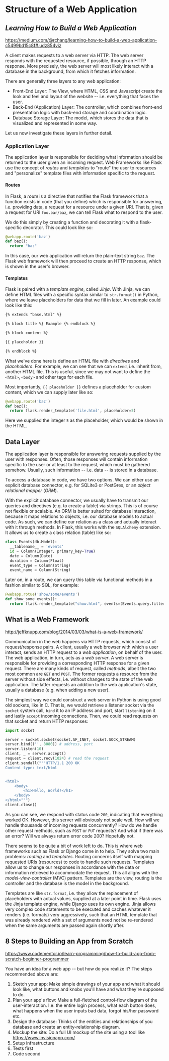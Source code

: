 # Structure of a Web Application

## *Learning How to Build a Web Application*

https://medium.com/@rchang/learning-how-to-build-a-web-application-c5499bd15c8f#.udz854viz

A client makes requests to a web server via HTTP. The web server responds with the requested resource, if possible, through an HTTP response. More precisely, the web server will most likely interact with a database in the background, from which it fetches information.

There are generally three layers to any web application:

* Front-End Layer: The View, where HTML, CSS and Javascript create the look and feel and layout of the website -- i.e. everything that faces the user.
* Back-End (Application) Layer: The controller, which combines front-end presentation logic with back-end storage and coordination logic.
* Database Storage Layer: The model, which stores the data that is visualized and represented in some way.

Let us now investigate these layers in further detail.

### Application Layer

The application layer is responsible for deciding what information should be returned to the user given an incoming request. Web Frameworks like Flask use the concept of *routes* and *templates* to "route" the user to resources and "personalize" template files with information specific to the request.

#### Routes

In Flask, a *route* is a directive that notifies the Flask framework that a function exists in code (that you define) which is responsible for answering, i.e. providing data, a request for a resource under a given URI. That is, given a request for URI `foo.bar/baz`, we can tell Flask what to respond to the user.

We do this simply by creating a function and decorating it with a flask-specific decorator. This could look like so:

```Python
@webapp.route('baz')
def baz():
  return "baz"
```

In this case, our web application will return the plain-text string `baz`. The Flask web framework will then proceed to create an HTTP response, which is shown in the user's browser.

#### Templates

Flask is paired with a *template engine*, called *Jinja*. With Jinja, we can define HTML files with a specific syntax similar to `str.format()` in Python, where we leave placeholders for data that we fill in later. An example could look like this:

```HTML
{% extends "base.html" %}

{% block title %} Example {% endblock %}

{% block content %}

{{ placeholder }}

{% endblock %}
```

What we've done here is define an HTML file with *directives* and *placeholders*. For example, we can see that we can `extend`, i.e. inherit from, another HTML file. This is useful, since we may not want to define the `<html>`, `<body>` and other tags for each file.

Most importantly, `{{ placeholder }}` defines a placeholder for custom content, which we can supply later like so:

```Python
@webapp.route('baz')
def baz():
  return flask.render_template('file.html', placeholder=5)
```

Here we supplied the integer `5` as the placeholder, which would be shown in the HTML.

## Data Layer

The application layer is responsible for answering requests supplied by the user with responses. Often, those responses will contain information specific to the user or at least to the request, which must be gathered somehow. Usually, such information -- i.e. data -- is stored in a database.

To access a database in code, we have two options. We can either use an explicit database connector, e.g. for SQLite3 or PostGres, or an *object relational mapper* (*ORM*).

With the explicit database connector, we usually have to transmit our queries and directives (e.g. to create a table) via strings. This is of course not flexible or scalable. An ORM is better suited for database interaction, because it maps relations to objects, i.e. our database models to actual code. As such, we can define our relation as a class and actually interact with it through methods. In Flask, this works with the `SQLAlchemy` extension. It allows us to create a class relation (table) like so:

```Python
class Events(db.Model):
  __tablename__ = 'events'
  id = Column(Integer, primary_key=True)
  date = Column(Date)
  duration = Column(Float)
  event_type = Column(String)
  event_name = Column(String)
```

Later on, in a route, we can query this table via functional methods in a fashion similar to SQL, for example:

```Python
@webapp.rotue('show/some/events')
def show_some_events():
  return flask.render_template("show.html", events=(Events.query.filter_by("name=foo").all()))
```

## What is a Web Framework

http://jeffknupp.com/blog/2014/03/03/what-is-a-web-framework/

Communication in the web happens via HTTP requests, which consist of request/response pairs. A client, usually a web browser with which a user interact, sends an HTTP request to a *web application*, on behalf of the user. The web application, in turn, acts as a *web server*. A web server is responsible for providing a corresponding HTTP response for a given request. There are many kinds of request, called *methods*, albeit the two most common are `GET` and `POST`. The former requests a resource from the server without side effects, i.e. without changes to the state of the web application. The latter requests an addition to the web application's state, usually a database (e.g. when adding a new user).

The simplest way we could construct a web server in Python is using good old sockets, like in C. That is, we would retrieve a listener socket via the `socket` system call, `bind` it to an IP address and port, start `listen`ing on it and lastly `accept` incoming connections. Then, we could read requests on that socket and return HTTP responses:

```Python
import socket

server = socket.socket(socket.AF_INET, socket.SOCK_STREAM)
server.bind(('', 8080)) # address, port
server.listen(10)
client, _ = server.accept()
request = client.recv(1024) # read the request
client.sendall("""HTTP/1.1 200 OK
Content-type: text/html


<html>
    <body>
        <h1>Hello, World!</h1>
    </body>
</html>""")
client.close()
```

As you can see, we respond with status code `200`, indicating that everything worked OK. However, this server will obviously not scale well. How will we handle thousands of incoming requests concurrently? How do we handle other request methods, such as `POST` or `PUT` requests? And what if there was an error? Will we always return error code 200? Hopefully not.

There seems to be quite a bit of work left to do. This is where web frameworks such as Flask or Django come in to help. They solve two main problems: *routing* and *templates*. Routing concerns itself with mapping requested URIs (resources) to code to handle such requests. Templates allow us to change our responses in accordance with the data or information retrieved to accommodate the request. This all aligns with the *model-view-controller* (MVC) pattern. Templates are the view, routing is the controller and the database is the model in the background.

Templates are like `str.format`, i.e. they allow the replacement of placeholders with actual values, supplied at a later point in time. Flask uses the Jinja template engine, while Django uses its own engine. Jinja allows very complex code statements to be executed and caches whatever it renders (i.e. formats) very aggressively, such that an HTML template that was already rendered with a set of arguments need not be re-rendered when the same arguments are passed again shortly after.

## 8 Steps to Building an App from Scratch

https://www.codementor.io/learn-programming/how-to-build-app-from-scratch-beginner-programmer

You have an idea for a web app -- but how do you realize it? The steps recommended above are:

1. Sketch your app: Make simple drawings of your app and what it should look like, what buttons and knobs you'll have and what they're supposed to do.
2. Plan your app's flow: Make a full-fletched control-flow diagram of the user-interaction. I.e. the entire login process, what each button does, what happens when the user inputs bad data, forgot his/her password etc.
3. Design the database: Thinks of the entities and relationships of you database and create an entity-relationship diagram.
4. Mockup the site: Do a full UI mockup of the site using a tool like https://www.invisionapp.com/
5. Setup infrastructure
6. Tests first
7. Code second
